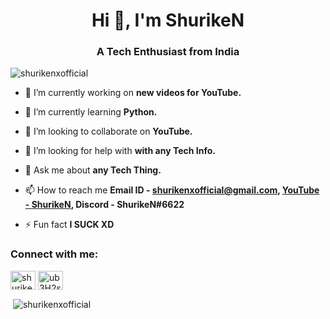 <h1 align="center">Hi 👋, I'm ShurikeN</h1>
<h3 align="center">A Tech Enthusiast from India</h3>

<p align="left"> <img src="https://komarev.com/ghpvc/?username=shurikenxofficial&label=Profile%20views&color=0e75b6&style=flat" alt="shurikenxofficial" /> </p>

- 🔭 I’m currently working on **new videos for YouTube.**

- 🌱 I’m currently learning **Python.**

- 👯 I’m looking to collaborate on **YouTube.**

- 🤝 I’m looking for help with **with any Tech Info.**

- 💬 Ask me about **any Tech Thing.**

- 📫 How to reach me **Email ID - shurikenxofficial@gmail.com, [YouTube - ShurikeN](https://youtube.com/shurikenyt/), Discord - ShurikeN#6622**

- ⚡ Fun fact **I SUCK XD**

<h3 align="left">Connect with me:</h3>
<p align="left">
<a href="https://www.youtube.com/c/shurikenyt" target="blank"><img align="center" src="https://cdn.jsdelivr.net/npm/simple-icons@3.0.1/icons/youtube.svg" alt="shurikenyt" height="30" width="40" /></a>
<a href="https://discord.gg/ub3H2s85" target="blank"><img align="center" src="https://cdn.jsdelivr.net/npm/simple-icons@3.0.1/icons/discord.svg" alt="ub3H2s85" height="30" width="40" /></a>
</p>

<p>&nbsp;<img align="center" src="https://github-readme-stats.vercel.app/api?username=shurikenxofficial&show_icons=true&locale=en" alt="shurikenxofficial" /></p>

